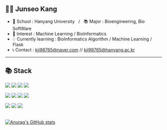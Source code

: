 ## 🧑🏻 Junseo Kang
- 🏫 School : Hanyang University &nbsp; / &nbsp; 📚 Major : Bioengineering, Bio SoftWare
- 👀 Interest : Machine Learning / BioInformatics
- 💡 Currently learning : BioInformatics Algorithm / Machine Learning / Flask  
- 📞 Contact : kji98765@naver.com // kji98765@hanyang.ac.kr 

---

## 📚 **Stack**
<!--
Langs
-->
<a href="https://github.com/kangjunseo/kangjunseo/" ><img src="https://img.shields.io/badge/Python-3776AB?style=flat-square&logo=Python&logoColor=white"/></a>
<a href="https://github.com/kangjunseo/kangjunseo/" ><img src="https://img.shields.io/badge/C-A8B9CC?style=flat-square&logo=C&logoColor=white"/></a>
<a href="https://github.com/kangjunseo/kangjunseo/" ><img src="https://img.shields.io/badge/C++-00599C?style=flat-square&logo=cplusplus&logoColor=white"/></a>
<a href="https://github.com/kangjunseo/kangjunseo/" ><img src="https://img.shields.io/badge/Java-007396?style=flat-square&logo=Java&logoColor=white"/></a> 

<!--
Frameworks
-->
<a href="https://github.com/kangjunseo/kangjunseo/" ><img src="https://img.shields.io/badge/Sklearn-F7931E?style=flat-square&logo=scikit-learn&logoColor=white"/></a> 
<a href="https://github.com/kangjunseo/kangjunseo/" ><img src="https://img.shields.io/badge/PyTorch-EE4C2C?style=flat-square&logo=PyTorch&logoColor=white"/></a>
<a href="https://github.com/kangjunseo/kangjunseo/" ><img src="https://img.shields.io/badge/Flask-000000?style=flat-square&logo=Flask&logoColor=white"/></a>
<a href="https://github.com/kangjunseo/kangjunseo/" ><img src="https://img.shields.io/badge/GraphQL-E10098?style=flat-square&logo=GraphQL&logoColor=white"/></a>

<!--
DBs
-->
<a href="https://github.com/kangjunseo/kangjunseo/" ><img src="https://img.shields.io/badge/MySQL-4479A1?style=flat-square&logo=MySQL&logoColor=white"/></a>
<a href="https://github.com/kangjunseo/kangjunseo/" ><img src="https://img.shields.io/badge/PostgreSQL-4169E1?style=flat-square&logo=PostgreSQL&logoColor=white"/></a>
<a href="https://github.com/kangjunseo/kangjunseo/" ><img src="https://img.shields.io/badge/MongoDB-47A248?style=flat-square&logo=MongoDB&logoColor=white"/></a>
<br/>
<br/>
<br/>
[![Anurag's GitHub stats](https://github-readme-stats.vercel.app/api?username=kangjunseo&show_icons=true&theme=dark&hide=issues,contribs)](https://github.com/anuraghazra/github-readme-stats)
